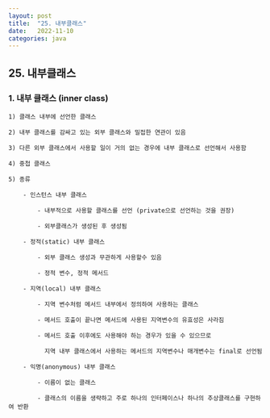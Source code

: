 ```yaml
---
layout: post
title:  "25. 내부클래스"
date:   2022-11-10
categories: java
---
```


## 25. 내부클래스

### 1. 내부 클래스 (inner class)

    1) 클래스 내부에 선언한 클래스

    2) 내부 클래스를 감싸고 있는 외부 클래스와 밀접한 연관이 있음 

    3) 다른 외부 클래스에서 사용할 일이 거의 없는 경우에 내부 클래스로 선언해서 사용함 

    4) 중첩 클래스 

    5) 종류 

        - 인스턴스 내부 클래스

            - 내부적으로 사용할 클래스를 선언 (private으로 선언하는 것을 권장)

            - 외부클래스가 생성된 후 생성됨 

        - 정적(static) 내부 클래스 

            - 외부 클래스 생성과 무관하게 사용할수 있음

            - 정적 변수, 정적 메서드  

        - 지역(local) 내부 클래스 

            - 지역 변수처럼 메서드 내부에서 정의하여 사용하는 클래스 

            - 메서드 호출이 끝나면 메서드에 사용된 지역변수의 유효성은 사라짐

            - 메서드 호출 이후에도 사용해야 하는 경우가 있을 수 있으므로 

              지역 내부 클래스에서 사용하는 메서드의 지역변수나 매개변수는 final로 선언됨

        - 익명(anonymous) 내부 클래스

            - 이름이 없는 클래스 

            - 클래스의 이름을 생략하고 주로 하나의 인터페이스나 하나의 추상클래스를 구현하여 반환 
            
